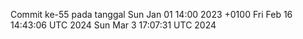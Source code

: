 Commit ke-55 pada tanggal Sun Jan 01 14:00 2023 +0100
Fri Feb 16 14:43:06 UTC 2024
Sun Mar  3 17:07:31 UTC 2024
